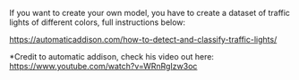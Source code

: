 If you want to create your own model, you have to create a dataset of traffic lights of different colors, full instructions below:

https://automaticaddison.com/how-to-detect-and-classify-traffic-lights/

*Credit to automatic addison, 
check his video out here: https://www.youtube.com/watch?v=WRnRgIzw3oc

